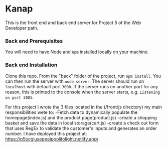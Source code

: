 # Kanap #

This is the front end and back end server for Project 5 of the Web Developer path.

### Back end Prerequisites ###

You will need to have Node and `npm` installed locally on your machine.

### Back end Installation ###

Clone this repo. From the "back" folder of the project, run `npm install`. You 
can then run the server with `node server`. 
The server should run on `localhost` with default port `3000`. If the
server runs on another port for any reason, this is printed to the
console when the server starts, e.g. `Listening on port 3001`.

For this project i wrote the 3 files located in the (/front/js directory) my main responsibilities wete to:
-Fetch data to dynamically populate the homepage(index.js) and the product page(product.js) 
-create a shopping basket and save the data in local storage(cart.js)
-create a check out form that uses RegEx to validate the customer's inputs and generates an order number.
I have deployed this project at: https://p5ocgiuseppeippolitolight.netlify.app/
